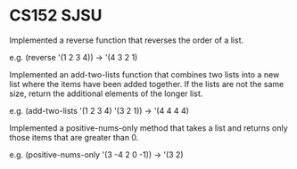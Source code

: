 # CS152 SJSU

Implemented a reverse function that reverses the order of a list.

e.g. (reverse '(1 2 3 4)) -> '(4 3 2 1)

Implemented an add-two-lists function that combines two lists into a new list where the items have been added together. If the lists are not the same size, return the additional elements of the longer list.

e.g. (add-two-lists '(1 2 3 4) '(3 2 1)) -> '(4 4 4 4)

Implemented a positive-nums-only method that takes a list and returns only those items that are greater than 0.

e.g. (positive-nums-only '(3 -4 2 0 -1)) -> '(3 2)
